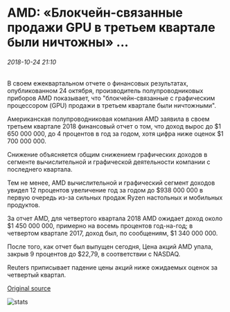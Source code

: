 # AMD: «Блокчейн-связанные продажи GPU в третьем квартале были ничтожны» ...

###### 2018-10-24 21:10

В своем ежеквартальном отчете о финансовых результатах, опубликованном 24 октября, производитель полупроводниковых приборов AMD показывает, что "блокчейн-связанные с графическим процессором (GPU) продажи в третьем квартале были ничтожными".

Американская полупроводниковая компания AMD заявила в своем третьем квартале 2018 финансовый отчет о том, что доход вырос до $1 650 000 000, до 4 процентов в год за годом, хотя цифра ниже оценок $1 700 000 000.

Снижение объясняется общим снижением графических доходов в сегменте вычислительной и графической деятельности компании с последнего квартала.

Тем не менее, AMD вычислительной и графический сегмент доходов увидел 12 процентов увеличение год за годом до $938 000 000 в первую очередь из-за сильных продаж Ryzen настольных и мобильных продуктов.

За отчет AMD, для четвертого квартала 2018 AMD ожидает доход около $1 450 000 000, примерно на восемь процентов год-на-год; в четвертом квартале 2017, доход был, по сообщениям, $1 340 000 000.

После того, как отчет был выпущен сегодня, Цена акций AMD упала, закрыв 9 процентов до $22,79, в соответствии с NASDAQ.

Reuters приписывает падение цены акций ниже ожидаемых оценок за четвертый квартал.

[Original source](https://cointelegraph.com/news/amd-blockchain-related-gpu-sales-in-third-quarter-were-negligible)

![stats](https://c.statcounter.com/11760860/0/a89fa40b/1/ "stats")